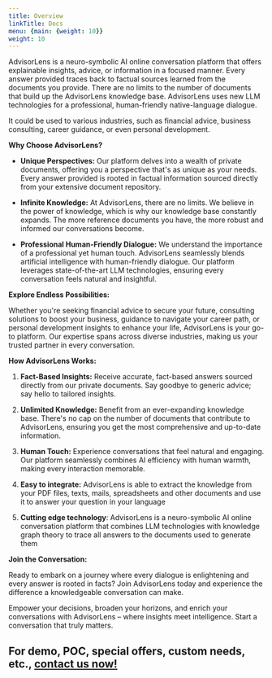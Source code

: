 ```yaml
---
title: Overview
linkTitle: Docs
menu: {main: {weight: 10}}
weight: 10
---
```


AdvisorLens is a neuro-symbolic AI online conversation platform that offers  explainable insights, advice, or information in a focused manner. Every answer provided traces back to factual sources learned from the documents you provide. There are no limits to the number of documents that build up the AdvisorLens knowledge base. AdvisorLens uses new LLM technologies for a professional, human-friendly native-language dialogue.

It could be used to various industries, such as financial advice, business consulting, career guidance, or even personal development.


**Why Choose AdvisorLens?**

* **Unique Perspectives:** Our platform delves into a wealth of private documents, offering you a perspective that's as unique as your needs. Every answer provided is rooted in factual information sourced directly from your extensive document repository. 

* **Infinite Knowledge:** At AdvisorLens, there are no limits. We believe in the power of knowledge, which is why our knowledge base constantly expands. The more reference documents you have, the more robust and informed our conversations become.

* **Professional Human-Friendly Dialogue:** We understand the importance of a professional yet human touch. AdvisorLens seamlessly blends artificial intelligence with human-friendly dialogue. Our platform leverages state-of-the-art LLM technologies, ensuring every conversation feels natural and insightful.

**Explore Endless Possibilities:**

Whether you're seeking financial advice to secure your future, consulting solutions to boost your business, guidance to navigate your career path, or personal development insights to enhance your life, AdvisorLens is your go-to platform. Our expertise spans across diverse industries, making us your trusted partner in every conversation.

**How AdvisorLens Works:**


1. **Fact-Based Insights:** Receive accurate, fact-based answers sourced directly from our private documents. Say goodbye to generic advice; say hello to tailored insights.

2. **Unlimited Knowledge:** Benefit from an ever-expanding knowledge base. There's no cap on the number of documents that contribute to AdvisorLens, ensuring you get the most comprehensive and up-to-date information.

3. **Human Touch:** Experience conversations that feel natural and engaging. Our platform seamlessly combines AI efficiency with human warmth, making every interaction memorable.

4. **Easy to integrate:** AdvisorLens is able to extract the knowledge from your PDF files, texts, mails, spreadsheets and other documents and use it to answer your question in your language

5. **Cutting edge technology**: AdvisorLens is a neuro-symbolic AI online conversation platform that combines LLM technologies with knowledge graph theory to trace all answers to the documents used to generate them


**Join the Conversation:**

Ready to embark on a journey where every dialogue is enlightening and every answer is rooted in facts? Join AdvisorLens today and experience the difference a knowledgeable conversation can make.

Empower your decisions, broaden your horizons, and enrich your conversations with AdvisorLens – where insights meet intelligence. Start a conversation that truly matters.

## For demo, POC, special offers, custom needs, etc., [contact us now!](/about)